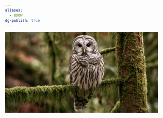 ```yaml
---
aliases:
  - BDOW
dg-publish: true
---
```

![Barred-Owl-(BDOW)-Generic-Image.png](./Admin/Attachments/Barred-Owl-(BDOW)-Generic-Image.png)